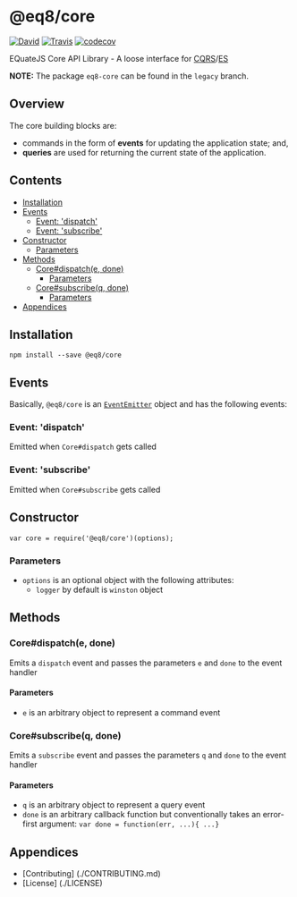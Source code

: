 # @eq8/core

[![David](https://img.shields.io/david/eq8/core.svg?maxAge=2592000)](https://david-dm.org/eq8/core) [![Travis](https://travis-ci.org/eq8/core.svg?branch=master)](https://travis-ci.org/eq8/core) [![codecov](https://codecov.io/gh/eq8/core/branch/master/graph/badge.svg)](https://codecov.io/gh/eq8/core)

EQuateJS Core API Library - A loose interface for [CQRS](http://martinfowler.com/bliki/CQRS.html)/[ES](http://martinfowler.com/eaaDev/EventSourcing.html)

**NOTE:** The package `eq8-core` can be found in the `legacy` branch.

## Overview

The core building blocks are:

- commands in the form of **events** for updating the application state; and,
- **queries** are used for returning the current state of the application.

<!-- START doctoc generated TOC please keep comment here to allow auto update -->
<!-- DON'T EDIT THIS SECTION, INSTEAD RE-RUN doctoc TO UPDATE -->
## Contents

- [Installation](#installation)
- [Events](#events)
  - [Event: 'dispatch'](#event-dispatch)
  - [Event: 'subscribe'](#event-subscribe)
- [Constructor](#constructor)
  - [Parameters](#parameters)
- [Methods](#methods)
  - [Core#dispatch(e, done)](#coredispatche-done)
    - [Parameters](#parameters-1)
  - [Core#subscribe(q, done)](#coresubscribeq-done)
    - [Parameters](#parameters-2)
- [Appendices](#appendices)

<!-- END doctoc generated TOC please keep comment here to allow auto update -->

## Installation

```
npm install --save @eq8/core
```

## Events

Basically, `@eq8/core` is an [`EventEmitter`](https://nodejs.org/dist/latest-v4.x/docs/api/events.html#events_class_eventemitter) object and has the following events:

### Event: 'dispatch'

Emitted when `Core#dispatch` gets called

### Event: 'subscribe'

Emitted when `Core#subscribe` gets called

## Constructor

```
var core = require('@eq8/core')(options);
```

### Parameters

- `options` is an optional object with the following attributes:
  - `logger` by default is `winston` object

## Methods

### Core#dispatch(e, done)

Emits a `dispatch` event and passes the parameters `e` and `done` to the event handler

#### Parameters

- `e` is an arbitrary object to represent a command event

### Core#subscribe(q, done)

Emits a `subscribe` event and passes the parameters `q` and `done` to the event handler

#### Parameters

- `q` is an arbitrary object to represent a query event
- `done` is an arbitrary callback function but conventionally takes an error-first argument: `var done = function(err, ...){ ...}`

## Appendices

- [Contributing] (./CONTRIBUTING.md)
- [License] (./LICENSE)
